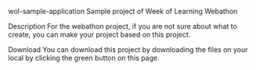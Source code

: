 wol-sample-application
Sample project of Week of Learning Webathon

Description
For the webathon project, if you are not sure about what to create, you can make your project based on this project.

Download
You can download this project by downloading the files on your local by clicking the green button on this page.
